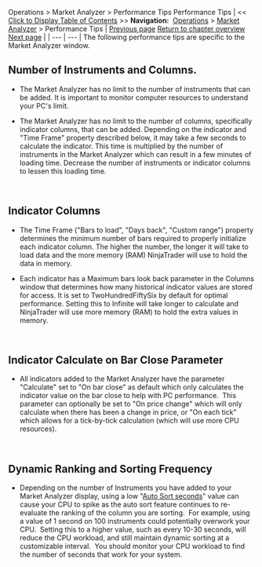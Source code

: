 ﻿
Operations \> Market Analyzer \> Performance Tips
Performance Tips
| \<\< [Click to Display Table of Contents](performance_tips.md) \>\> **Navigation:**     [Operations](operations.md) \> [Market Analyzer](market_analyzer.md) \> Performance Tips | [Previous page](working_with_templates.md) [Return to chapter overview](market_analyzer.md) [Next page](reloading_indicators__columns.md) |
| --- | --- |
The following performance tips are specific to the Market Analyzer window.
 
## Number of Instruments and Columns.
- The Market Analyzer has no limit to the number of instruments that can be added. It is important to monitor computer resources to understand your PC's limit.

- The Market Analyzer has no limit to the number of columns, specifically indicator columns, that can be added. Depending on the indicator and "Time Frame" property described below, it may take a few seconds to calculate the indicator. This time is multiplied by the number of instruments in the Market Analyzer which can result in a few minutes of loading time. Decrease the number of instruments or indicator columns to lessen this loading time. 

 
## Indicator Columns
- The Time Frame ("Bars to load", "Days back", "Custom range") property determines the minimum number of bars required to properly initialize each indicator column. The higher the number, the longer it will take to load data and the more memory (RAM) NinjaTrader will use to hold the data in memory.

- Each indicator has a Maximum bars look back parameter in the Columns window that determines how many historical indicator values are stored for access. It is set to TwoHundredFiftySix by default for optimal performance. Setting this to Infinite will take longer to calculate and NinjaTrader will use more memory (RAM) to hold the extra values in memory.

 
## Indicator Calculate on Bar Close Parameter
- All indicators added to the Market Analyzer have the parameter "Calculate" set to "On bar close" as default which only calculates the indicator value on the bar close to help with PC performance.  This parameter can optionally be set to "On price change" which will only calculate when there has been a change in price, or "On each tick" which allows for a tick\-by\-tick calculation (which will use more CPU resources).  

 
## Dynamic Ranking and Sorting Frequency
- Depending on the number of Instruments you have added to your Market Analyzer display, using a low "[Auto Sort seconds](market_analyzer_properties.md)" value can cause your CPU to spike as the auto sort feature continues to re\-evaluate the ranking of the column you are sorting.  For example, using a value of 1 second on 100 instruments could potentially overwork your CPU.  Setting this to a higher value, such as every 10\-30 seconds, will reduce the CPU workload, and still maintain dynamic sorting at a customizable interval.  You should monitor your CPU workload to find the number of seconds that work for your system.
